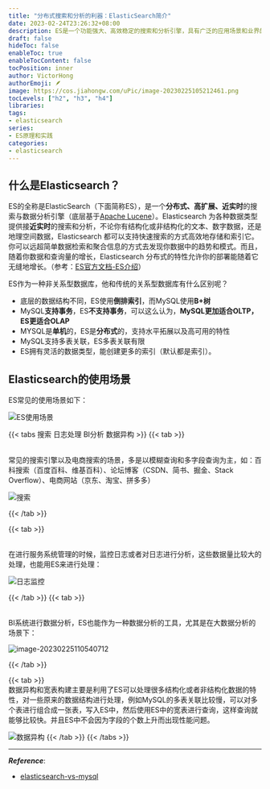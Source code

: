 ```yaml
---
title: "分布式搜索和分析的利器：ElasticSearch简介"
date: 2023-02-24T23:26:32+08:00
description: ES是一个功能强大、高效稳定的搜索和分析引擎，具有广泛的应用场景和业界的认可度。无论是企业内部的数据分析，还是面向公众的搜索服务，ES都能够提供高性能和可靠性的支持.
draft: false
hideToc: false
enableToc: true
enableTocContent: false
tocPosition: inner
author: VictorHong
authorEmoji: 🪶
image: https://cos.jiahongw.com/uPic/image-20230225105212461.png
tocLevels: ["h2", "h3", "h4"]
libraries:
tags:
- elasticsearch
series:
- ES原理和实践
categories:
- elasticsearch
---
```




## 什么是Elasticsearch？

ES的全称是ElasticSearch（下面简称ES），是一个**分布式、高扩展、近实时**的搜索与数据分析引擎（底层基于[Apache Lucene](https://lucene.apache.org/)）。Elasticsearch 为各种数据类型提供接**近实时**的搜索和分析，不论你有结构化或非结构化的文本、数字数据，还是地理空间数据，Elasticsearch 都可以支持快速搜索的方式高效地存储和索引它。你可以远超简单数据检索和聚合信息的方式去发现你数据中的趋势和模式。而且，随着你数据和查询量的增长，Elasticsearch 分布式的特性允许你的部署能随着它无缝地增长。（参考：[ES官方文档-ES介绍](https://www.elastic.co/guide/en/elasticsearch/reference/current/elasticsearch-intro.html)）



ES作为一种非关系型数据库，他和传统的关系型数据库有什么区别呢？

- 底层的数据结构不同，ES使用**倒排索引**，而MySQL使用**B+树**
- MySQL**支持事务**，ES**不支持事务**，可以这么认为，**MySQL更加适合OLTP，ES更适合OLAP**
- MYSQL是**单机**的，ES是**分布式**的，支持水平拓展以及高可用的特性
- MySQL支持多表关联，ES多表关联有限
- ES拥有灵活的数据类型，能创建更多的索引（默认都是索引）。



## Elasticsearch的使用场景

ES常见的使用场景如下：

![ES使用场景](https://cos.jiahongw.com/uPic/image-20230225110043810.png)





{{< tabs 搜索 日志处理 BI分析 数据异构 >}}
  {{< tab >}}

</br>
常见的搜索引擎以及电商搜索的场景，多是以模糊查询和多字段查询为主，如：百科搜索（百度百科、维基百科）、论坛博客（CSDN、简书、掘金、Stack Overflow）、电商网站（京东、淘宝、拼多多）

![搜索](https://cos.jiahongw.com/uPic/image-20230225110251025.png)

  {{< /tab >}}

  {{< tab >}}

</br>
在进行服务系统管理的时候，监控日志或者对日志进行分析，这些数据量比较大的处理，也能用ES来进行处理：

![日志监控](https://cos.jiahongw.com/uPic/image-20230225110421718.png)

  {{< /tab >}}
  {{< tab >}}

</br>
BI系统进行数据分析，ES也能作为一种数据分析的工具，尤其是在大数据分析的场景下：

![image-20230225110540712](https://cos.jiahongw.com/uPic/image-20230225110540712.png)


  {{< /tab >}}

   {{< tab >}}
</br>
数据异构和宽表构建主要是利用了ES可以处理很多结构化或者非结构化数据的特性，对一些原来的数据结构进行处理，例如MySQL的多表关联比较慢，可以对多个表进行组合成一张表，写入ES中，然后使用ES中的宽表进行查询，这样查询就能够比较快。并且ES中不会因为字段的个数上升而出现性能问题。

![数据异构](https://cos.jiahongw.com/uPic/image-20230225111223158.png)
   {{< /tab >}}
{{< /tabs >}}



















---

***Reference***:

- [elasticsearch-vs-mysql](https://www.trustradius.com/compare-products/elasticsearch-vs-mysql)
